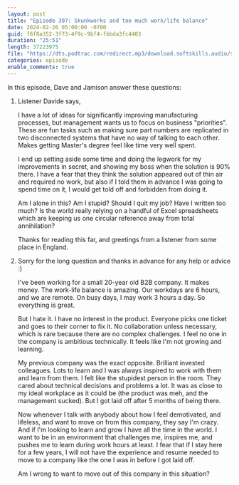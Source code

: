 ```yaml
---
layout: post
title: "Episode 397: Skunkworks and too much work/life balance"
date: 2024-02-26 05:00:00 -0700
guid: f6f8a352-3f73-4f9c-9bf4-fbbda3fc4403
duration: "25:51"
length: 37223975
file: "https://dts.podtrac.com/redirect.mp3/download.softskills.audio/sse-397.mp3"
categories: episode
enable_comments: true
---
```


In this episode, Dave and Jamison answer these questions:

1. Listener Davide says,
   
   I have a lot of ideas for significantly improving manufacturing processes, but management wants us to focus on business "priorities". These are fun tasks such as making sure part numbers are replicated in two disconnected systems that have no way of talking to each other. Makes getting Master's degree feel like time very well spent.
   
   I end up setting aside some time and doing the legwork for my improvements in secret, and showing my boss when the solution is 90% there. I have a fear that they think the solution appeared out of thin air and required no work, but also if I told them in advance I was going to spend time on it, I would get told off and forbidden from doing it.
   
   Am I alone in this? Am I stupid? Should I quit my job? Have I written too much? Is the world really relying on a handful of Excel spreadsheets which are keeping us one circular reference away from total annihilation?
   
   Thanks for reading this far, and greetings from a listener from some place in England.

2. Sorry for the long question and thanks in advance for any help or advice :)
   
   I've been working for a small 20-year old B2B company. It makes money. The work-life balance is amazing. Our workdays are 6 hours, and we are remote. On busy days, I may work 3 hours a day. So everything is great.
   
   But I hate it. I have no interest in the product. Everyone picks one ticket and goes to their corner to fix it. No collaboration unless necessary, which is rare because there are no complex challenges. I feel no one in the company is ambitious technically. It feels like I'm not growing and learning.
   
   My previous company was the exact opposite. Brilliant invested colleagues. Lots to learn and I was always inspired to work with them and learn from them. I felt like the stupidest person in the room. They cared about technical decisions and problems a lot. It was as close to my ideal workplace as it could be (the product was meh, and the management sucked). But I got laid off after 5 months of being there.
   
   Now whenever I talk with anybody about how I feel demotivated, and lifeless, and want to move on from this company, they say I'm crazy. And if I'm looking to learn and grow I have all the time in the world. I want to be in an environment that challenges me, inspires me, and pushes me to learn during work hours at least. I fear that if I stay here for a few years, I will not have the experience and resume needed to move to a company like the one I was in before I got laid off.
   
   Am I wrong to want to move out of this company in this situation?
